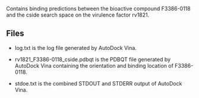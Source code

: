 Contains binding predictions between the bioactive compound F3386-0118 and the cside search space on the virulence factor rv1821.

## Files

- log.txt is the log file generated by AutoDock Vina.

- rv1821_F3386-0118_cside.pdbqt is the PDBQT file generated by AutoDock Vina containing the orientation and binding location of F3386-0118.

- stdoe.txt is the combined STDOUT and STDERR output of AutoDock Vina.

